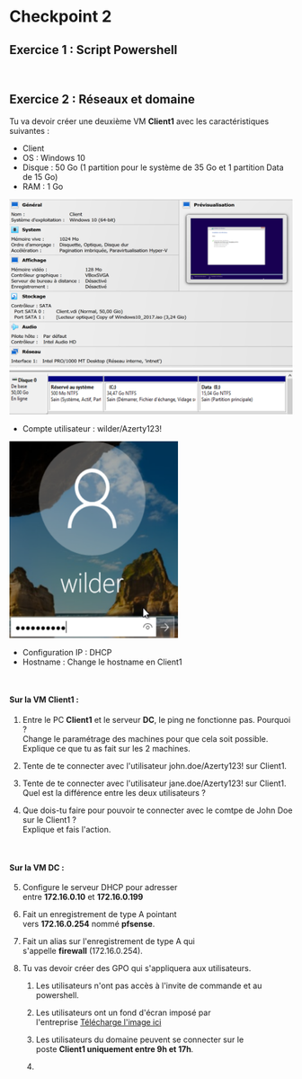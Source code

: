 # Checkpoint 2

## Exercice 1 : Script Powershell

<br>

## Exercice 2 : Réseaux et domaine

Tu va devoir créer une deuxième VM **Client1** avec les caractéristiques suivantes :

- Client
- OS : Windows 10
- Disque : 50 Go (1 partition pour le système de 35 Go et 1 partition Data de 15 Go)
- RAM : 1 Go

<img src = https://github.com/Fairskip/Checkpoint2/blob/main/Caracteristiques%201.png width = "550" height = "300">

<img src = https://github.com/Fairskip/Checkpoint2/blob/main/DD.png width = "700" height = "80">

  
- Compte utilisateur : wilder/Azerty123!

<img src = https://github.com/Fairskip/Checkpoint2/blob/main/wilder.png width = "300" height = "350">


- Configuration IP : DHCP
- Hostname : Change le hostname en Client1

<br>

#### Sur la VM **Client1** :

1. Entre le PC **Client1** et le serveur **DC**, le ping ne fonctionne pas. Pourquoi ?  
    Change le paramétrage des machines pour que cela soit possible.  
    Explique ce que tu as fait sur les 2 machines.


2. Tente de te connecter avec l'utilisateur john.doe/Azerty123! sur Client1.


3. Tente de te connecter avec l'utilisateur jane.doe/Azerty123! sur Client1.  
    Quel est la différence entre les deux utilisateurs ?


4. Que dois-tu faire pour pouvoir te connecter avec le comtpe de John Doe sur le Client1 ?  
    Explique et fais l'action.



<br>

#### Sur la VM **DC** :

5. Configure le serveur DHCP pour adresser entre **172.16.0.10** et **172.16.0.199**


6. Fait un enregistrement de type A pointant vers **172.16.0.254** nommé **pfsense**.


7. Fait un alias sur l'enregistrement de type A qui s'appelle **firewall** (172.16.0.254).


8. Tu vas devoir créer des GPO qui s'appliquera aux utilisateurs.
    1. Les utilisateurs n'ont pas accès à l'invite de commande et au powershell.
    
    
    2. Les utilisateurs ont un fond d'écran imposé par l'entreprise [Télécharge l'image ici](https://drive.google.com/file/d/1dekvQBWvbXaougv3t2ournK5L92od1ex/view?usp=drive_link)
    
    
    3. Les utilisateurs du domaine peuvent se connecter sur le poste **Client1 uniquement entre 9h et 17h**.
  
    4. 
